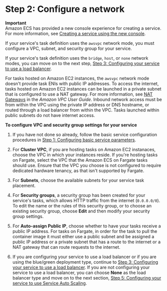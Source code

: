# Step 2: Configure a network<a name="service-configure-network"></a>

**Important**  
Amazon ECS has provided a new console experience for creating a service\. For more information, see [Creating a service using the new console](create-service-console-v2.md)\.

If your service's task definition uses the `awsvpc` network mode, you must configure a VPC, subnet, and security group for your service\.

If your service's task definition uses the `bridge`, `host`, or `none` network modes, you can move on to the next step, [Step 3: Configuring your service to use a load balancer](service-create-loadbalancer.md)\.

For tasks hosted on Amazon EC2 instances, the `awsvpc` network mode doesn't provide task ENIs with public IP addresses\. To access the internet, tasks hosted on Amazon EC2 instances can be launched in a private subnet that is configured to use a NAT gateway\. For more information, see [NAT Gateways](https://docs.aws.amazon.com/vpc/latest/userguide/vpc-nat-gateway.html) in the *Amazon VPC User Guide*\. Inbound network access must be from within the VPC using the private IP address or DNS hostname, or routed through a load balancer from within the VPC\. Tasks launched within public subnets do not have internet access\.

**To configure VPC and security group settings for your service**

1. If you have not done so already, follow the basic service configuration procedures in [Step 1: Configuring basic service parameters](basic-service-params.md)\.

1. For **Cluster VPC**, if you are hosting tasks on Amazon EC2 instanaces, choose the VPC in which your instances reside\. If you're hosting tasks on Fargate, select the VPC that the Amazon ECS on Fargate tasks should use\. Ensure that the VPC you choose is not configured to require dedicated hardware tenancy, as that isn't supported by Fargate\.

1. For **Subnets**, choose the available subnets for your service task placement\.

1. For **Security groups**, a security group has been created for your service's tasks, which allows HTTP traffic from the internet \(`0.0.0.0/0`\)\. To edit the name or the rules of this security group, or to choose an existing security group, choose **Edit** and then modify your security group settings\.

1. For **Auto\-assign Public IP**, choose whether to have your tasks receive a public IP address\. For tasks on Fargate, in order for the task to pull the container image it must either use a public subnet and be assigned a public IP address or a private subnet that has a route to the internet or a NAT gateway that can route requests to the internet\.

1. If you are configuring your service to use a load balancer or if you are using the blue/green deployment type, continue to [Step 3: Configuring your service to use a load balancer](service-create-loadbalancer.md)\. If you are not configuring your service to use a load balancer, you can choose **None** as the load balancer type and move on to the next section, [Step 5: Configuring your service to use Service Auto Scaling](service-configure-auto-scaling.md)\.